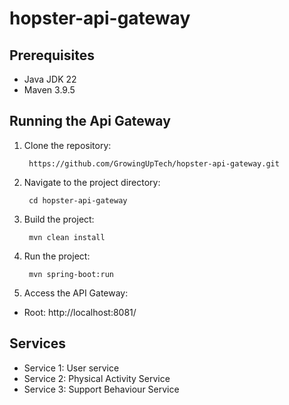 # hopster-api-gateway
## Prerequisites
 - Java JDK 22 
 - Maven 3.9.5
## Running the Api Gateway
1. Clone the repository:

        https://github.com/GrowingUpTech/hopster-api-gateway.git

2. Navigate to the project directory:

        cd hopster-api-gateway

3. Build the project:

        mvn clean install

4. Run the project:

        mvn spring-boot:run

5. Access the API Gateway:
- Root: http://localhost:8081/

## Services
- Service 1: User service
- Service 2: Physical Activity Service
- Service 3: Support Behaviour Service


